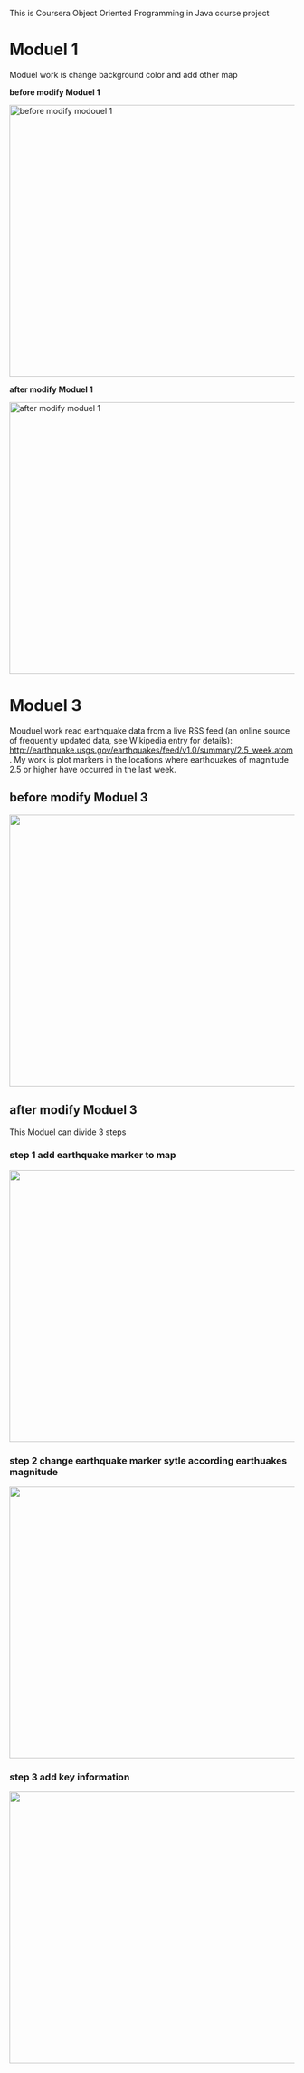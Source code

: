 This is Coursera Object Oriented Programming in Java course project

<H1>Moduel 1</H1>

Moduel work is change background color and add other map

<B>before modify Moduel 1</B>

<img src="https://lh3.googleusercontent.com/IixNWEHJkA4_XwsKVN5AyEwuk7tjhqRma_T7Lz1Ae-H2WbpNXP8SPgj0fnKYUVvAfvSILTRz_MUKumQTDHeuWsMvcgn9W9y4cWZFI0jS6NK3sk_en-86Ty9crY2KkiBabfvZmhsv5CitQW5NAAftts2xYVY5UCBHCiBNDS6IVwV3xN-1SZrElXsZ0g_TM15VfWt0nJ_tITB_oTSZT9YHMyRa91-rZpQV47_vLgBi2l4D3_t6rVlgE9KRR6eaFVuNcLGT_B4k4RpWUAstMfXkgiuKgZOOnopPCYy5ul6fU1UWA4UbDcrJt2uRNC_jf1RC7rCCeVPSU3v4w5zuRLlV0yilRzjMEsAiiCGLGP6KgEfHRZix9jyByXm0qCCCGynBufTpGNi1xWGAKhXJXBvjOM-7QeV6-gdrsc2ok1q6EhySEwJXuKqgcR9Ea_DtIvhq-pwF6aMJSqVh9j58w1nmlHvIPAk9dlHE7-8UcqMjI1mQdbZNGh2kBxxHX-GM8GEWmRb7chBsugrbARtzQroIDcb_eqo174j5CItlFIH-IZiC59ZRvnUWZvT2XuRbUlZHXN-J=w800-h599-no" alt="before modify modouel 1"  width="640" height="480" />

<B>after modify Moduel 1</B>

<img src="https://lh3.googleusercontent.com/ZE9KBNCcFIiLDaqqmrSbgX0_0SKzhVzg1NpP_DswYSpWwJZAm9zA9-z2pEJ1w394NFgkDjXeieXtA7ROGWizSEpCEMw9VLH1yFvGe8yVFZjFHvC3go7Jj_ze0XD_kPU2aas6dGJ-_A2CPqPdhlfx8FNuA55C-1f50Lhh4Qig2HS0sUPNlYMKSK6SaYNJTyKXWRpkAcQCp18AIBti1YrIqJpF-tyHWU2Wpxlw6fXF0hpwRC5S6GlHfjOvDYkcHpPaXBEFFijxnxK1mKthV_qeWasd22opmECdJx_TCzIh3v1QtRwx2zvowCm6hTjXRJK5H9kWqBlVFwLBCvH-9UVvOMg3B8dvMTp_e1a4eiV7pi_rxhd1kz-q9SzPHl3tw4BcLrTRoa8qH7H9XTtGANOv35-tsuS1x7PyhbvxB83T_gJPuY7DLjyRjUwhsCnumTVG_HmYamrHCfMAInHGMpGBU2YmsTlOze0sT3nh73fFafPfptfjvUYWZi68-mAmFimOSAmnqmc65fY6Bbe9rfxBQ6n1n-FG9uNs5St5fGO538RtYnj_QfxRUNLynlbfyHARRTV7=w805-h599-no" alt="after modify moduel 1"  width="640" height="480" />

<H1>Moduel 3</H1>

Mouduel work read earthquake data from a live RSS feed (an online source of frequently updated data, see Wikipedia entry for details): http://earthquake.usgs.gov/earthquakes/feed/v1.0/summary/2.5_week.atom. My work is plot markers in the locations where earthquakes of magnitude 2.5 or higher have occurred in the last week.

<h2>before modify Moduel 3</h2>

<img src="https://lh3.googleusercontent.com/rExlahTFDnrVLMrXwoT_kh2NmYjWiJOhnODodpf48VPNTtxyKUelENkYBDE5i0TANYIdI6ccS1-FQkr1bLcBH8G-ConHXLCpXe6b6MYcgOZO-XMJhm-TBtXHJoF2Er5bz0v6Y513DK5wo_IDVRq1US1aKj5p56LB69S39FDzOhrsHwXHK3TXt9QRq3pUSeOvekdNCYwKVcG29NRRH2vRjiGSAAK7Guz6qIp5N9au-FJGYy7nxEBOCV_oDrJPqSSsjbWVywl_59DH45PKtvV05EU_whzU4cypi-C9qRHsBpiqnDjbuon0LPUKmHsn6HCUB9Y24BpH8TWMWxZ5yLdIGgTiSYSLxwjtdDSubnsI5JsV3gKtzIjuEq4aGgV9QLOucSbsXrKkE0A4HrhPSobwMQRTHoT1IWa1lqR7KV3Ns5FTjRCCSU4JYOnvpOsh65QbmgH8tg8smIjVLn_M094_Y4ow5lKkYz2sL9M3z-hpt5ZyMjq3ZHOToQbKGKUyg9TXRtLOVJoJwjYdltloNPlYYkM2S1H7-0HwtaphewioGuIjQGxUdVO400unGFdabscN14zx=w700-h502-no" width="640" height="480"/>

<h2>after modify Moduel 3</h2>
<p>This Moduel can divide 3 steps</p>

<h3>step 1 add earthquake marker to map</h3>
<img src="https://lh3.googleusercontent.com/pBvFt_xIz1udzWn_5hFcoE7oUbLcyRiWWJFkWEdyUdxVCPsQr5L4zg0GZxcGMCZZG979HUy0Kea5c4Umc5GMWZy1mt6vAbLRKMEsoJF8SKc6ZBsYIyJBjHFNaUudLb7JbA1jrt36LiLveS0RNCtXbVmYnYyBcylRVQ4HVJ6JpWwmhktoT8jocrlK67Y0V3Gl39-R1FlWdS1Kh7tqBYQXYIDOLdlynJXmk369F0th5lGPcXy7L9vfGpslY6xt7FhJHWZ87eSMOYQ6Fu283g6qpmfJhoLqOKj8vj3iimB0LIWBdcheIokTcvS9y2jLKYjQHAlt9C7my0ESxYbz8u6GRwWjFYZ7WXDLMcZam8ydeoo5bZg81ixlbofMVi9sAa6JhncHgiK11JHB7vVWHfS3eDiWOjIUPO_tRK9Zoy9qgO8MAwE4cS7qp_OdkX6yr3UBKDu18bUQtkFfPssjbSFmF-SQ7BaVjtd_u5R-24i3PiANgrlTDndw2cKWbvIZu4F_JhWmiAjXGahF6bkRXODkumfqTyyoGgHuzlaJun1OoT1fRmVQgO2HRr4ppbDIeWptgCPR=w702-h502-no" width="640" height="480"/>

<h3>step 2 change earthquake marker sytle according earthuakes magnitude</h3>
<img src="https://lh3.googleusercontent.com/eID9ykUPNVA4f77NQbDDWIPVPRZcU3csTGPujO4zmO1csI-qPldIT0mY4WKveozwplLPwTt227LaYCDeID1P1VIlUa_ksfiBCexawlLlRpn9BgL8m4pjq89AfFzReUy18v8preKJytOCzCVZKAbvPGm6XOyp27w26FLZG-YBY6wfbcOnVzOG4LMY7XV4gn_7Duzy42TEydf1nA2KjK_0EtoERrT733zw7u-w2bCb_i0TFKRzdFn4WZcT_DdYNyvpxaZfQXJJWO6tQfEmunjQ9O_2HpnEIunNsXGnOlCACy57s3oBEgkiEpW7B1iliCLn6-cdP0fpX-EKIK-FEMNqMYmCQ2o2BxuxWHzerGL3RtwpW3EkRvP9796xq_cKrAJ4o9vYXvXXz0sPtsA8BUvqTLnlL0jB8ljhcpfozANkF8gCk6Y5_lQ-73vFE5AcythjQXJq_u_KcX6SzWxG5491k_4MEQy_LSRNjmddqtAG2lTHdigdwCiDuFpsRnJiZhoDa1srDVGPs-ycqg5-J06PEFgpI4xXw7fYQvBS7QKOPsKdFldmOmXh4fsnjaVR-AkqnA7i=w701-h501-no" width="640" height="480"/>

<h3>step 3 add key information</h3>
<img src="https://lh3.googleusercontent.com/mTjMYM52xbgida68mpsS0WLZCglEbxw2BTTYB7AlaI6jZfVpMoi4z1vhOMUWWhQRPVhJrgxqpezZema2VDmS77fUZuKBL4kg9km4b8wpSw-kS-Y8lJpUg1U28Hr1t-XxOIqfv_d7E6y7A1nPAahmVcG6jaEqxfxrPH6pRPRjnv3bMKBwu57H5b1LghIJmJMn7-C4DxC5PJbxM6rXIhu_uDGWR3qZ8v3gzQqwjn8-lO-tJ_TSZnJUwkb0E6D6BRxiJhTwaKGMduPIkjerZqB0BljUpgrL54og83_hBCre5eek9WDE688f9ZPMkM3mArXNuV0Ta83F8A3VQJbJ7gfabj76Hevyvel3aNmqCd6LATa-sVBOomzbUngLhenO1Fr3oYuEN9CcrjQYMLyAT_9Wtq6845gnmGizugMYKc7hsxqpFKAgIZhirtCmzO0q2A4e8X5P5EMdjs_xEudphwbfyjpBylxEI-eFx6HWxE0cS4I8AMaO9_typGTSiCm1QGAIAL05xaGdlfGcLMKJg7stnTKIYfE6OeiUAMVMo4SFsJXoT-ga1VQ1uDMQJ5Cf_im88XPF=w881-h503-no" width="640" height="480"/>

